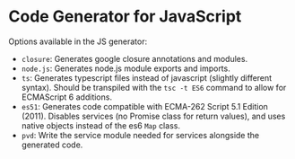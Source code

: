 Code Generator for JavaScript
=============================

Options available in the JS generator:

- `closure`: Generates google closure annotations and modules.
- `node.js`: Generates node.js module exports and imports.
- `ts`: Generates typescript files instead of javascript (slightly different syntax).
  Should be transpiled with the `tsc -t ES6` command to allow for ECMAScript 6
  additions.
- `es51`: Generates code compatible with ECMA-262 Script 5.1 Edition (2011).
  Disables services (no Promise class for return values), and uses native objects
  instead of the es6 `Map` class.
- `pvd`: Write the service module needed for services alongside the generated code.